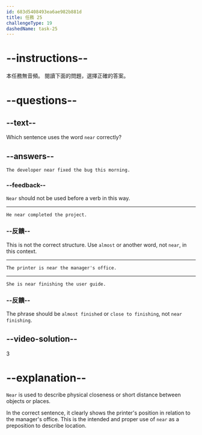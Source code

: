 ```yaml
---
id: 683d5408493ea6ae982b881d
title: 任務 25
challengeType: 19
dashedName: task-25
---
```


# --instructions--

本任務無音頻。 閱讀下面的問題，選擇正確的答案。

# --questions--

## --text--

Which sentence uses the word `near` correctly?

## --answers--

`The developer near fixed the bug this morning.`

### --feedback--

`Near` should not be used before a verb in this way.

---

`He near completed the project.`

### --反饋--

This is not the correct structure. Use `almost` or another word, not `near`, in this context.

---

`The printer is near the manager's office.`

---

`She is near finishing the user guide.`

### --反饋--

The phrase should be `almost finished` or `close to finishing`, not `near finishing`.

## --video-solution--

3

# --explanation--

`Near` is used to describe physical closeness or short distance between objects or places.

In the correct sentence, it clearly shows the printer's position in relation to the manager's office. This is the intended and proper use of `near` as a preposition to describe location.
